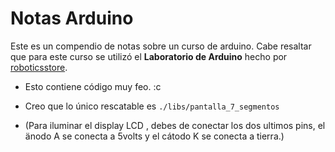 # Notas Arduino

Este es un compendio de notas sobre un curso de arduino.
Cabe resaltar que para este curso se utilizó el **Laboratorio de Arduino** hecho por [roboticsstore](https://roboticsstore.com.mx/).

+ Esto contiene código muy feo. :c 
+ Creo que lo único rescatable es `./libs/pantalla_7_segmentos`


+ (Para iluminar el display LCD , debes de conectar los dos ultimos pins,  el  änodo A se conecta a 5volts  y el cátodo K se conecta a tierra.)
